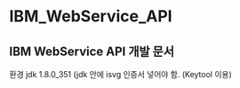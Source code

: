# IBM_WebService_API
IBM WebService API 개발 문서
---
환경
jdk 1.8.0_351
(jdk 안에 isvg 인증서 넣어야 함. (Keytool 이용)
